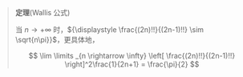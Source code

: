 
> **定理**(Wallis 公式)
>
> 当 $n \rightarrow +\infty$ 时，${\displaystyle \frac{(2n)!!}{(2n-1)!!} \sim \sqrt{n\pi}}$，更具体地，
>
> $$ \lim \limits _{n \rightarrow \infty} \left[ \frac{(2n)!!}{(2n-1)!!}  \right]^2\frac{1}{2n+1} = \frac{\pi}{2} $$
